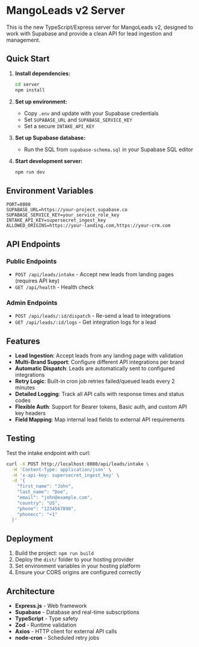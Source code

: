 # MangoLeads v2 Server

This is the new TypeScript/Express server for MangoLeads v2, designed to work with Supabase and provide a clean API for lead ingestion and management.

## Quick Start

1. **Install dependencies:**
   ```bash
   cd server
   npm install
   ```

2. **Set up environment:**
   - Copy `.env` and update with your Supabase credentials
   - Set `SUPABASE_URL` and `SUPABASE_SERVICE_KEY`
   - Set a secure `INTAKE_API_KEY`

3. **Set up Supabase database:**
   - Run the SQL from `supabase-schema.sql` in your Supabase SQL editor

4. **Start development server:**
   ```bash
   npm run dev
   ```

## Environment Variables

```env
PORT=8080
SUPABASE_URL=https://your-project.supabase.co
SUPABASE_SERVICE_KEY=your_service_role_key
INTAKE_API_KEY=supersecret_ingest_key
ALLOWED_ORIGINS=https://your-landing.com,https://your-crm.com
```

## API Endpoints

### Public Endpoints
- `POST /api/leads/intake` - Accept new leads from landing pages (requires API key)
- `GET /api/health` - Health check

### Admin Endpoints  
- `POST /api/leads/:id/dispatch` - Re-send a lead to integrations
- `GET /api/leads/:id/logs` - Get integration logs for a lead

## Features

- **Lead Ingestion**: Accept leads from any landing page with validation
- **Multi-Brand Support**: Configure different API integrations per brand
- **Automatic Dispatch**: Leads are automatically sent to configured integrations
- **Retry Logic**: Built-in cron job retries failed/queued leads every 2 minutes
- **Detailed Logging**: Track all API calls with response times and status codes
- **Flexible Auth**: Support for Bearer tokens, Basic auth, and custom API key headers
- **Field Mapping**: Map internal lead fields to external API requirements

## Testing

Test the intake endpoint with curl:

```bash
curl -X POST http://localhost:8080/api/leads/intake \
  -H 'Content-Type: application/json' \
  -H 'x-api-key: supersecret_ingest_key' \
  -d '{
    "first_name": "John",
    "last_name": "Doe", 
    "email": "john@example.com",
    "country": "US",
    "phone": "1234567890",
    "phonecc": "+1"
  }'
```

## Deployment

1. Build the project: `npm run build`
2. Deploy the `dist/` folder to your hosting provider
3. Set environment variables in your hosting platform
4. Ensure your CORS origins are configured correctly

## Architecture

- **Express.js** - Web framework
- **Supabase** - Database and real-time subscriptions
- **TypeScript** - Type safety
- **Zod** - Runtime validation
- **Axios** - HTTP client for external API calls
- **node-cron** - Scheduled retry jobs
